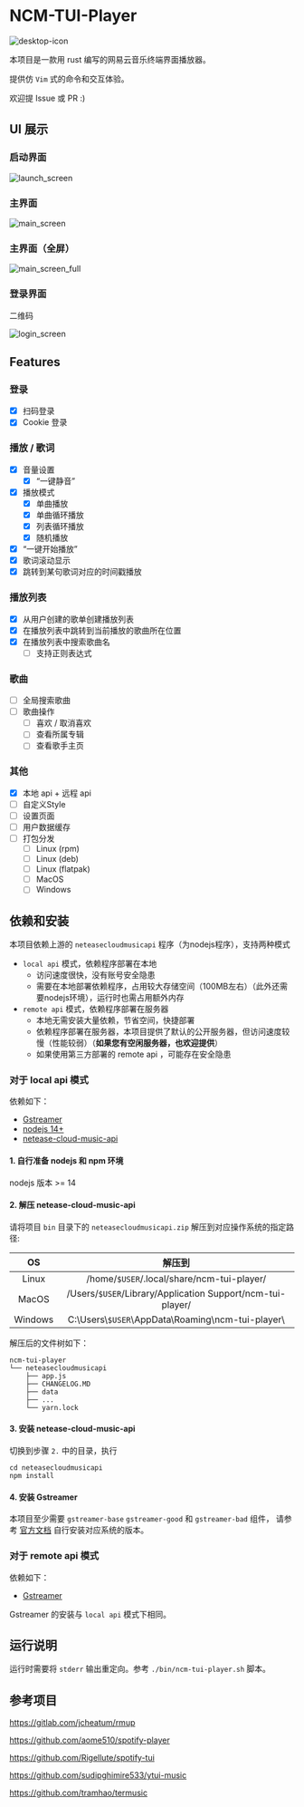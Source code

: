 # NCM-TUI-Player

![desktop-icon](./public/ncm-tui-player.svg)

本项目是一款用 rust 编写的网易云音乐终端界面播放器。

提供仿 `Vim` 式的命令和交互体验。

欢迎提 Issue 或 PR :)

## UI 展示

### 启动界面

![launch_screen](./doc/launch_screen.png)

### 主界面

![main_screen](./doc/main_screen.png)

### 主界面（全屏）

![main_screen_full](./doc/main_screen_full.png)

### 登录界面

二维码

![login_screen](./doc/login_screen.png)

## Features

### 登录
- [x] 扫码登录
- [x] Cookie 登录

### 播放 / 歌词
- [x] 音量设置
  - [x] “一键静音”
- [x] 播放模式
  - [x] 单曲播放
  - [x] 单曲循环播放
  - [x] 列表循环播放
  - [x] 随机播放
- [x] “一键开始播放”
- [x] 歌词滚动显示
- [x] 跳转到某句歌词对应的时间戳播放

### 播放列表
- [x] 从用户创建的歌单创建播放列表
- [x] 在播放列表中跳转到当前播放的歌曲所在位置
- [x] 在播放列表中搜索歌曲名
  - [ ] 支持正则表达式

### 歌曲
- [ ] 全局搜索歌曲
- [ ] 歌曲操作
  - [ ] 喜欢 / 取消喜欢
  - [ ] 查看所属专辑
  - [ ] 查看歌手主页

### 其他
- [x] 本地 api + 远程 api
- [ ] 自定义Style
- [ ] 设置页面
- [ ] 用户数据缓存
- [ ] 打包分发
  - [ ] Linux (rpm)
  - [ ] Linux (deb)
  - [ ] Linux (flatpak)
  - [ ] MacOS
  - [ ] Windows

## 依赖和安装

本项目依赖上游的 `neteasecloudmusicapi` 程序（为nodejs程序），支持两种模式
- `local api` 模式，依赖程序部署在本地
  - 访问速度很快，没有账号安全隐患
  - 需要在本地部署依赖程序，占用较大存储空间（100MB左右）（此外还需要nodejs环境），运行时也需占用额外内存
- `remote api` 模式，依赖程序部署在服务器
  - 本地无需安装大量依赖，节省空间，快捷部署
  - 依赖程序部署在服务器，本项目提供了默认的公开服务器，但访问速度较慢（性能较弱）（**如果您有空闲服务器，也欢迎提供**）
  - 如果使用第三方部署的 remote api ，可能存在安全隐患

### 对于 local api 模式

依赖如下：
- [Gstreamer](https://gstreamer.freedesktop.org/download)
- [nodejs 14+](https://nodejs.org/)
- [netease-cloud-music-api](./bin/neteasecloudmusicapi.zip)

#### 1. 自行准备 nodejs 和 npm 环境

nodejs 版本 >= 14

#### 2. 解压 netease-cloud-music-api

请将项目 `bin` 目录下的 `neteasecloudmusicapi.zip` 解压到对应操作系统的指定路径:

|   OS    |                            解压到                             |
|:-------:|:----------------------------------------------------------:|
|  Linux  |         /home/`$USER`/.local/share/ncm-tui-player/         |
|  MacOS  | /Users/`$USER`/Library/Application Support/ncm-tui-player/ |
| Windows |   C:\\Users\\`$USER`\\AppData\\Roaming\\ncm-tui-player\\   |

解压后的文件树如下：

```
ncm-tui-player
└── neteasecloudmusicapi
    ├── app.js
    ├── CHANGELOG.MD
    ├── data
    ├── ...
    └── yarn.lock
```

#### 3. 安装 netease-cloud-music-api

切换到步骤 `2.` 中的目录，执行

```shell
cd neteasecloudmusicapi
npm install
```

#### 4. 安装 Gstreamer

本项目至少需要 `gstreamer-base` `gstreamer-good` 和 `gstreamer-bad` 组件，
请参考 [官方文档](https://gstreamer.freedesktop.org/documentation/installing/index.html?gi-language=c) 自行安装对应系统的版本。

### 对于 remote api 模式

依赖如下：
- [Gstreamer](https://gstreamer.freedesktop.org/download)

Gstreamer 的安装与 `local api` 模式下相同。

## 运行说明

运行时需要将 `stderr` 输出重定向。参考 `./bin/ncm-tui-player.sh` 脚本。

## 参考项目

https://gitlab.com/jcheatum/rmup

https://github.com/aome510/spotify-player

https://github.com/Rigellute/spotify-tui

https://github.com/sudipghimire533/ytui-music

https://github.com/tramhao/termusic